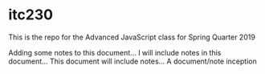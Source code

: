 # itc230
This is the repo for the Advanced JavaScript class for Spring Quarter 2019


Adding some notes to this document...
    I will include notes in this document...
        This document will include notes...
            A document/note inception